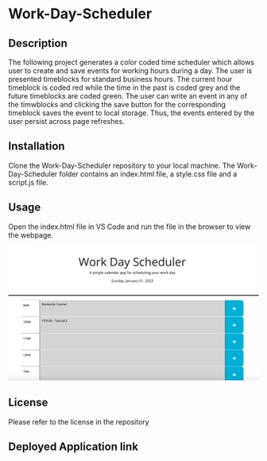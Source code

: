 # Work-Day-Scheduler

## Description

The following project generates a color coded time scheduler which allows user to create and save events for working hours during a day. The user is presented timeblocks for standard business hours. The current hour timeblock is coded red while the time in the past is coded grey and the future timeblocks are coded green. The user can write an event in any of the timwblocks and clicking the save button for the corresponding timeblock saves the event to local storage. Thus, the events entered by the user persist across page refreshes. 


## Installation

Clone the Work-Day-Scheduler repository to your local machine. The Work-Day-Scheduler folder contains an index.html file, a style.css file and a script.js file. 

## Usage

Open the index.html file in VS Code and run the file in the browser to view the webpage. 

![portfolio image 1](images/image-1.png)



## License

Please refer to the license in the repository

## Deployed Application link

